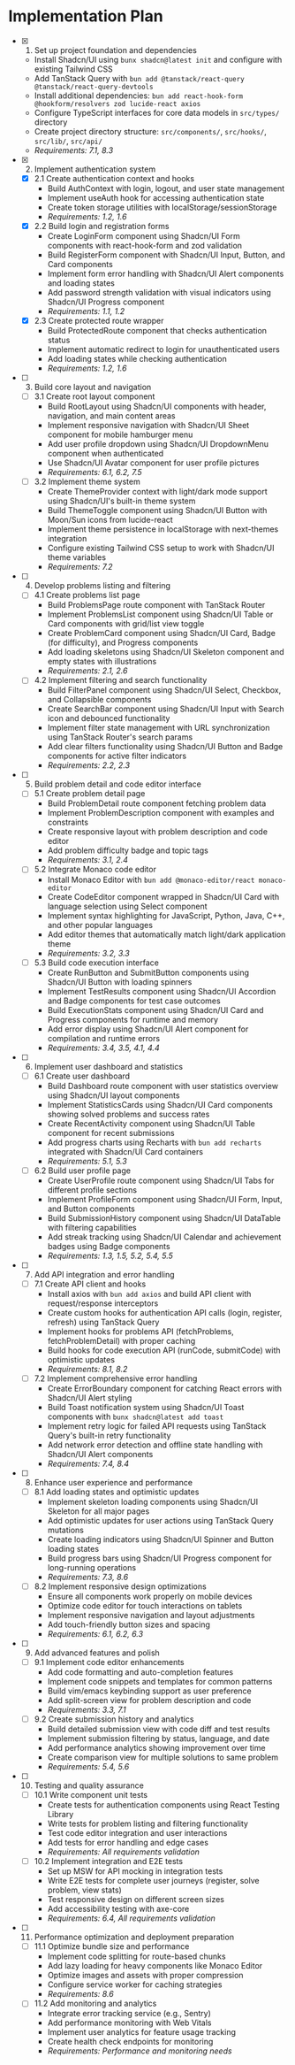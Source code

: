 # Implementation Plan

- [x]   1. Set up project foundation and dependencies
    - Install Shadcn/UI using `bunx shadcn@latest init` and configure with existing Tailwind CSS
    - Add TanStack Query with `bun add @tanstack/react-query @tanstack/react-query-devtools`
    - Install additional dependencies: `bun add react-hook-form @hookform/resolvers zod lucide-react axios`
    - Configure TypeScript interfaces for core data models in `src/types/` directory
    - Create project directory structure: `src/components/`, `src/hooks/`, `src/lib/`, `src/api/`
    - _Requirements: 7.1, 8.3_

- [x]   2. Implement authentication system
    - [x] 2.1 Create authentication context and hooks
        - Build AuthContext with login, logout, and user state management
        - Implement useAuth hook for accessing authentication state
        - Create token storage utilities with localStorage/sessionStorage
        - _Requirements: 1.2, 1.6_
    - [x] 2.2 Build login and registration forms
        - Create LoginForm component using Shadcn/UI Form components with react-hook-form and zod validation
        - Build RegisterForm component with Shadcn/UI Input, Button, and Card components
        - Implement form error handling with Shadcn/UI Alert components and loading states
        - Add password strength validation with visual indicators using Shadcn/UI Progress component
        - _Requirements: 1.1, 1.2_
    - [x] 2.3 Create protected route wrapper
        - Build ProtectedRoute component that checks authentication status
        - Implement automatic redirect to login for unauthenticated users
        - Add loading states while checking authentication
        - _Requirements: 1.2, 1.6_

- [ ]   3. Build core layout and navigation
    - [ ] 3.1 Create root layout component
        - Build RootLayout using Shadcn/UI components with header, navigation, and main content areas
        - Implement responsive navigation with Shadcn/UI Sheet component for mobile hamburger menu
        - Add user profile dropdown using Shadcn/UI DropdownMenu component when authenticated
        - Use Shadcn/UI Avatar component for user profile pictures
        - _Requirements: 6.1, 6.2, 7.5_
    - [ ] 3.2 Implement theme system
        - Create ThemeProvider context with light/dark mode support using Shadcn/UI's built-in theme system
        - Build ThemeToggle component using Shadcn/UI Button with Moon/Sun icons from lucide-react
        - Implement theme persistence in localStorage with next-themes integration
        - Configure existing Tailwind CSS setup to work with Shadcn/UI theme variables
        - _Requirements: 7.2_

- [ ]   4. Develop problems listing and filtering
    - [ ] 4.1 Create problems list page
        - Build ProblemsPage route component with TanStack Router
        - Implement ProblemsList component using Shadcn/UI Table or Card components with grid/list view toggle
        - Create ProblemCard component using Shadcn/UI Card, Badge (for difficulty), and Progress components
        - Add loading skeletons using Shadcn/UI Skeleton component and empty states with illustrations
        - _Requirements: 2.1, 2.6_
    - [ ] 4.2 Implement filtering and search functionality
        - Build FilterPanel component using Shadcn/UI Select, Checkbox, and Collapsible components
        - Create SearchBar component using Shadcn/UI Input with Search icon and debounced functionality
        - Implement filter state management with URL synchronization using TanStack Router's search params
        - Add clear filters functionality using Shadcn/UI Button and Badge components for active filter indicators
        - _Requirements: 2.2, 2.3_

- [ ]   5. Build problem detail and code editor interface
    - [ ] 5.1 Create problem detail page
        - Build ProblemDetail route component fetching problem data
        - Implement ProblemDescription component with examples and constraints
        - Create responsive layout with problem description and code editor
        - Add problem difficulty badge and topic tags
        - _Requirements: 3.1, 2.4_
    - [ ] 5.2 Integrate Monaco code editor
        - Install Monaco Editor with `bun add @monaco-editor/react monaco-editor`
        - Create CodeEditor component wrapped in Shadcn/UI Card with language selection using Select component
        - Implement syntax highlighting for JavaScript, Python, Java, C++, and other popular languages
        - Add editor themes that automatically match light/dark application theme
        - _Requirements: 3.2, 3.3_
    - [ ] 5.3 Build code execution interface
        - Create RunButton and SubmitButton components using Shadcn/UI Button with loading spinners
        - Implement TestResults component using Shadcn/UI Accordion and Badge components for test case outcomes
        - Build ExecutionStats component using Shadcn/UI Card and Progress components for runtime and memory
        - Add error display using Shadcn/UI Alert component for compilation and runtime errors
        - _Requirements: 3.4, 3.5, 4.1, 4.4_

- [ ]   6. Implement user dashboard and statistics
    - [ ] 6.1 Create user dashboard
        - Build Dashboard route component with user statistics overview using Shadcn/UI layout components
        - Implement StatisticsCards using Shadcn/UI Card components showing solved problems and success rates
        - Create RecentActivity component using Shadcn/UI Table component for recent submissions
        - Add progress charts using Recharts with `bun add recharts` integrated with Shadcn/UI Card containers
        - _Requirements: 5.1, 5.3_
    - [ ] 6.2 Build user profile page
        - Create UserProfile route component using Shadcn/UI Tabs for different profile sections
        - Implement ProfileForm component using Shadcn/UI Form, Input, and Button components
        - Build SubmissionHistory component using Shadcn/UI DataTable with filtering capabilities
        - Add streak tracking using Shadcn/UI Calendar and achievement badges using Badge components
        - _Requirements: 1.3, 1.5, 5.2, 5.4, 5.5_

- [ ]   7. Add API integration and error handling
    - [ ] 7.1 Create API client and hooks
        - Install axios with `bun add axios` and build API client with request/response interceptors
        - Create custom hooks for authentication API calls (login, register, refresh) using TanStack Query
        - Implement hooks for problems API (fetchProblems, fetchProblemDetail) with proper caching
        - Build hooks for code execution API (runCode, submitCode) with optimistic updates
        - _Requirements: 8.1, 8.2_
    - [ ] 7.2 Implement comprehensive error handling
        - Create ErrorBoundary component for catching React errors with Shadcn/UI Alert styling
        - Build Toast notification system using Shadcn/UI Toast components with `bunx shadcn@latest add toast`
        - Implement retry logic for failed API requests using TanStack Query's built-in retry functionality
        - Add network error detection and offline state handling with Shadcn/UI Alert components
        - _Requirements: 7.4, 8.4_

- [ ]   8. Enhance user experience and performance
    - [ ] 8.1 Add loading states and optimistic updates
        - Implement skeleton loading components using Shadcn/UI Skeleton for all major pages
        - Add optimistic updates for user actions using TanStack Query mutations
        - Create loading indicators using Shadcn/UI Spinner and Button loading states
        - Build progress bars using Shadcn/UI Progress component for long-running operations
        - _Requirements: 7.3, 8.6_
    - [ ] 8.2 Implement responsive design optimizations
        - Ensure all components work properly on mobile devices
        - Optimize code editor for touch interactions on tablets
        - Implement responsive navigation and layout adjustments
        - Add touch-friendly button sizes and spacing
        - _Requirements: 6.1, 6.2, 6.3_

- [ ]   9. Add advanced features and polish
    - [ ] 9.1 Implement code editor enhancements
        - Add code formatting and auto-completion features
        - Implement code snippets and templates for common patterns
        - Build vim/emacs keybinding support as user preference
        - Add split-screen view for problem description and code
        - _Requirements: 3.3, 7.1_
    - [ ] 9.2 Create submission history and analytics
        - Build detailed submission view with code diff and test results
        - Implement submission filtering by status, language, and date
        - Add performance analytics showing improvement over time
        - Create comparison view for multiple solutions to same problem
        - _Requirements: 5.4, 5.6_

- [ ]   10. Testing and quality assurance
    - [ ] 10.1 Write component unit tests
        - Create tests for authentication components using React Testing Library
        - Write tests for problem listing and filtering functionality
        - Test code editor integration and user interactions
        - Add tests for error handling and edge cases
        - _Requirements: All requirements validation_
    - [ ] 10.2 Implement integration and E2E tests
        - Set up MSW for API mocking in integration tests
        - Write E2E tests for complete user journeys (register, solve problem, view stats)
        - Test responsive design on different screen sizes
        - Add accessibility testing with axe-core
        - _Requirements: 6.4, All requirements validation_

- [ ]   11. Performance optimization and deployment preparation
    - [ ] 11.1 Optimize bundle size and performance
        - Implement code splitting for route-based chunks
        - Add lazy loading for heavy components like Monaco Editor
        - Optimize images and assets with proper compression
        - Configure service worker for caching strategies
        - _Requirements: 8.6_
    - [ ] 11.2 Add monitoring and analytics
        - Integrate error tracking service (e.g., Sentry)
        - Add performance monitoring with Web Vitals
        - Implement user analytics for feature usage tracking
        - Create health check endpoints for monitoring
        - _Requirements: Performance and monitoring needs_
